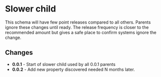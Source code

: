 # Slower child

This schema will have few point releases compared to all
others. Parents ignore these changes until ready. The
release frequency is closer to the recommended amount but
gives a safe place to confirm systems ignore the change.

## Changes

* **0.0.1** - Start of slower child used by all 0.0.1 parents
* **0.0.2** - Add new property discovered needed N months later.

